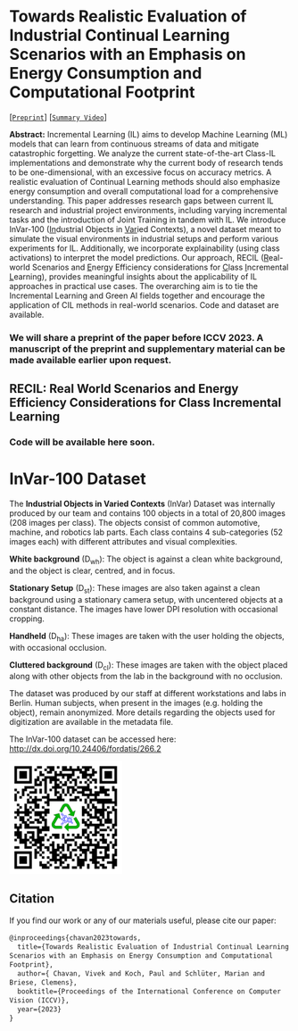 # Towards Realistic Evaluation of Industrial Continual Learning Scenarios with an Emphasis on Energy Consumption and Computational Footprint

[[`Preprint`](https://drive.google.com/file/d/1j7gLeQgvdBrAf8oAEt5kTWAToZ-F0MTb/view?usp=drive_link)] [[`Summary Video`](https://www.youtube.com/watch?v=1x4TwE17e1o)]

**Abstract:** Incremental Learning (IL) aims to develop Machine Learning (ML) models that can learn from continuous streams of data and mitigate catastrophic forgetting. We analyze the current state-of-the-art Class-IL implementations and demonstrate why the current body of research tends to be one-dimensional, with an excessive focus on accuracy metrics. A realistic evaluation of Continual Learning methods should also emphasize energy consumption and overall computational load for a comprehensive understanding. This paper addresses research gaps between current IL research and industrial project environments, including varying incremental tasks and the introduction of Joint Training in tandem with IL. We introduce InVar-100 (<ins>In</ins>dustrial Objects in <ins>Var</ins>ied Contexts), a novel dataset meant to simulate the visual environments in industrial setups and perform various experiments for IL. Additionally, we incorporate explainability (using class activations) to interpret the model predictions. Our approach, RECIL (<ins>R</ins>eal-world Scenarios and <ins>E</ins>nergy Efficiency considerations for <ins>C</ins>lass <ins>I</ins>ncremental <ins>L</ins>earning), provides meaningful insights about the applicability of IL approaches in practical use cases. The overarching aim is to tie the Incremental Learning and Green AI fields together and encourage the application of CIL methods in real-world scenarios. Code and dataset are available.

### We will share a preprint of the paper before ICCV 2023. A manuscript of the preprint and supplementary material can be made available earlier upon request.

## RECIL: Real World Scenarios and Energy Efficiency Considerations for Class Incremental Learning

### Code will be available here soon.

# InVar-100 Dataset

The **Industrial Objects in Varied Contexts** (InVar) Dataset was internally produced by our team and contains 100 objects in a total of 20,800 images (208 images per class). The objects consist of common automotive, machine, and robotics lab parts. Each class contains 4 sub-categories (52 images each) with different attributes and visual complexities.

**White background** (D<sub>wh</sub>): The object is against a clean white background, and the object is clear, centred, and in focus.

**Stationary Setup** (D<sub>st</sub>): These images are also taken against a clean background using a stationary camera setup, with uncentered objects at a constant distance. The images have lower DPI resolution with occasional cropping.

**Handheld** (D<sub>ha</sub>): These images are taken with the user holding the objects, with occasional occlusion.

**Cluttered background** (D<sub>cl</sub>): These images are taken with the object placed along with other objects from the lab in the background with no occlusion.

The dataset was produced by our staff at different workstations and labs in Berlin. Human subjects, when present in the images (e.g. holding the object), remain anonymized. More details regarding the objects used for digitization are available in the metadata file.

The InVar-100 dataset can be accessed here: http://dx.doi.org/10.24406/fordatis/266.2

<img src="https://github.com/Vivek9Chavan/RECIL/raw/main/qr-codev2.png" alt="QR Code" width="40%" />

<a name="bibtex"></a>
## Citation

If you find our work or any of our materials useful, please cite our paper:
```
@inproceedings{chavan2023towards,
  title={Towards Realistic Evaluation of Industrial Continual Learning Scenarios with an Emphasis on Energy Consumption and Computational Footprint},
  author={ Chavan, Vivek and Koch, Paul and Schlüter, Marian and Briese, Clemens},
  booktitle={Proceedings of the International Conference on Computer Vision (ICCV)},
  year={2023}
}

```

